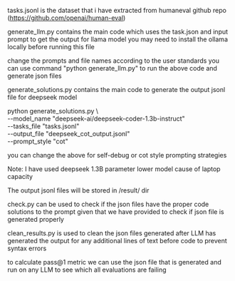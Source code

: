 tasks.jsonl is the dataset that i have extracted from humaneval github repo (https://github.com/openai/human-eval)

generate_llm.py contains the main code which uses the task.json and input prompt to get the output for llama model
you may need to install the ollama locally before running this file 

change the prompts and file names according to the user standards 
you can use command "python generate_llm.py" to run the above code and generate json files 

generate_solutions.py contains the main code to generate the output jsonl file for deepseek model 

python generate_solutions.py \                                                    
    --model_name "deepseek-ai/deepseek-coder-1.3b-instruct" \
    --tasks_file "tasks.jsonl" \
    --output_file "deepseek_cot_output.jsonl" \
    --prompt_style "cot"

you can change the above for self-debug or cot style prompting strategies 

Note: I have used deepseek 1.3B parameter lower model cause of laptop capacity

The output jsonl files will be stored in /result/ dir 

check.py can be used to check if the json files have the proper code solutions to the prompt given that we have provided 
to check if json file is generated properly

clean_results.py is used to clean the json files generated after LLM has generated the output for any additional lines of text before code to prevent syntax errors 

to calculate pass@1 metric we can use the json file that is generated and run on any LLM to see which all evaluations are failing 

